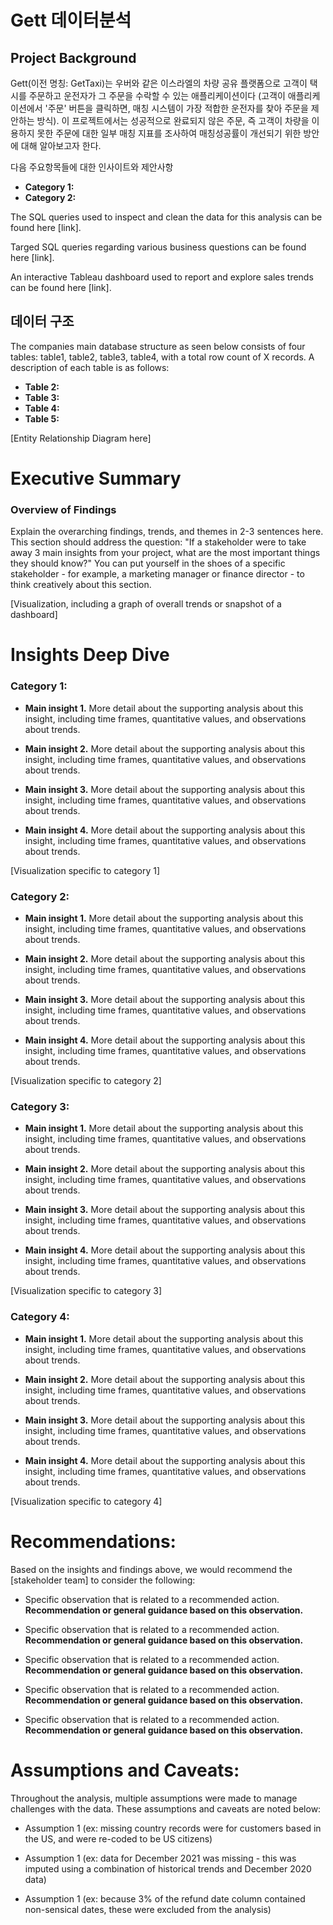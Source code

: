 # Gett 데이터분석

## Project Background
Gett(이전 명칭: GetTaxi)는 우버와 같은 이스라엘의 차량 공유 플랫폼으로 고객이 택시를 주문하고 운전자가 그 주문을 수락할 수 있는 애플리케이션이다 (고객이 애플리케이션에서 '주문' 버튼을 클릭하면, 매칭 시스템이 가장 적합한 운전자를 찾아 주문을 제안하는 방식). 
이 프로젝트에서는 성공적으로 완료되지 않은 주문, 즉 고객이 차량을 이용하지 못한 주문에 대한 일부 매칭 지표를 조사하여 매칭성공률이 개선되기 위한 방안에 대해 알아보고자 한다. 

다음 주요항목들에 대한 인사이트와 제안사항 
- **Category 1:** 
- **Category 2:** 

The SQL queries used to inspect and clean the data for this analysis can be found here [link].

Targed SQL queries regarding various business questions can be found here [link].

An interactive Tableau dashboard used to report and explore sales trends can be found here [link].



## 데이터 구조 

The companies main database structure as seen below consists of four tables: table1, table2, table3, table4, with a total row count of X records. A description of each table is as follows:
- **Table 2:**
- **Table 3:**
- **Table 4:**
- **Table 5:**

[Entity Relationship Diagram here]



# Executive Summary

### Overview of Findings

Explain the overarching findings, trends, and themes in 2-3 sentences here. This section should address the question: "If a stakeholder were to take away 3 main insights from your project, what are the most important things they should know?" You can put yourself in the shoes of a specific stakeholder - for example, a marketing manager or finance director - to think creatively about this section.

[Visualization, including a graph of overall trends or snapshot of a dashboard]



# Insights Deep Dive
### Category 1:

* **Main insight 1.** More detail about the supporting analysis about this insight, including time frames, quantitative values, and observations about trends.
  
* **Main insight 2.** More detail about the supporting analysis about this insight, including time frames, quantitative values, and observations about trends.
  
* **Main insight 3.** More detail about the supporting analysis about this insight, including time frames, quantitative values, and observations about trends.
  
* **Main insight 4.** More detail about the supporting analysis about this insight, including time frames, quantitative values, and observations about trends.

[Visualization specific to category 1]


### Category 2:

* **Main insight 1.** More detail about the supporting analysis about this insight, including time frames, quantitative values, and observations about trends.
  
* **Main insight 2.** More detail about the supporting analysis about this insight, including time frames, quantitative values, and observations about trends.
  
* **Main insight 3.** More detail about the supporting analysis about this insight, including time frames, quantitative values, and observations about trends.
  
* **Main insight 4.** More detail about the supporting analysis about this insight, including time frames, quantitative values, and observations about trends.

[Visualization specific to category 2]


### Category 3:

* **Main insight 1.** More detail about the supporting analysis about this insight, including time frames, quantitative values, and observations about trends.
  
* **Main insight 2.** More detail about the supporting analysis about this insight, including time frames, quantitative values, and observations about trends.
  
* **Main insight 3.** More detail about the supporting analysis about this insight, including time frames, quantitative values, and observations about trends.
  
* **Main insight 4.** More detail about the supporting analysis about this insight, including time frames, quantitative values, and observations about trends.

[Visualization specific to category 3]


### Category 4:

* **Main insight 1.** More detail about the supporting analysis about this insight, including time frames, quantitative values, and observations about trends.
  
* **Main insight 2.** More detail about the supporting analysis about this insight, including time frames, quantitative values, and observations about trends.
  
* **Main insight 3.** More detail about the supporting analysis about this insight, including time frames, quantitative values, and observations about trends.
  
* **Main insight 4.** More detail about the supporting analysis about this insight, including time frames, quantitative values, and observations about trends.

[Visualization specific to category 4]



# Recommendations:

Based on the insights and findings above, we would recommend the [stakeholder team] to consider the following: 

* Specific observation that is related to a recommended action. **Recommendation or general guidance based on this observation.**
  
* Specific observation that is related to a recommended action. **Recommendation or general guidance based on this observation.**
  
* Specific observation that is related to a recommended action. **Recommendation or general guidance based on this observation.**
  
* Specific observation that is related to a recommended action. **Recommendation or general guidance based on this observation.**
  
* Specific observation that is related to a recommended action. **Recommendation or general guidance based on this observation.**
  


# Assumptions and Caveats:

Throughout the analysis, multiple assumptions were made to manage challenges with the data. These assumptions and caveats are noted below:

* Assumption 1 (ex: missing country records were for customers based in the US, and were re-coded to be US citizens)
  
* Assumption 1 (ex: data for December 2021 was missing - this was imputed using a combination of historical trends and December 2020 data)
  
* Assumption 1 (ex: because 3% of the refund date column contained non-sensical dates, these were excluded from the analysis)
